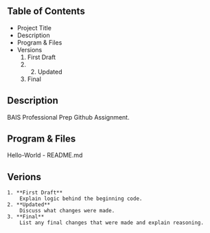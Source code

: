 ## Table of Contents
- Project Title
- Description 
- Program & Files 
- Versions
    1. First Draft
    2. 2. Updated 
    3. Final 
    
## Description 
BAIS Professional Prep Github Assignment. 

## Program & Files
Hello-World
    - README.md

## Verions
    1. **First Draft**
        Explain logic behind the beginning code. 
    2. **Updated**
        Discuss what changes were made. 
    3. **Final**
        List any final changes that were made and explain reasoning. 
